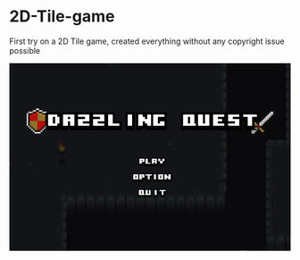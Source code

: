 # 2D-Tile-game
First try on a 2D Tile game, created everything without any copyright issue possible

![](res/entity/MainMenu.png)
